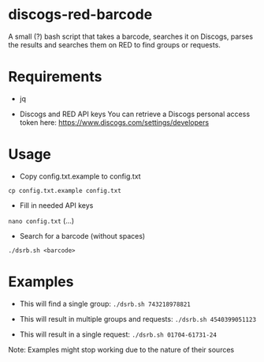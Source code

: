 # discogs-red-barcode

A small (?) bash script that takes a barcode, searches it on Discogs, parses the results and searches them on RED to find groups or requests.

# Requirements

* jq

* Discogs and RED API keys
You can retrieve a Discogs personal access token here: https://www.discogs.com/settings/developers

# Usage

* Copy config.txt.example to config.txt

`cp config.txt.example config.txt`

* Fill in needed API keys

`nano config.txt` (...)

* Search for a barcode (without spaces)

`./dsrb.sh <barcode>`

# Examples

* This will find a single group: 
`./dsrb.sh 743218978821`

* This will result in multiple groups and requests:
`./dsrb.sh 4540399051123`

* This will result in a single request:
`./dsrb.sh 01704-61731-24`

Note: Examples might stop working due to the nature of their sources
